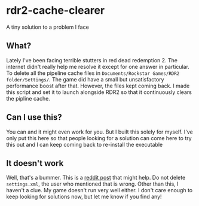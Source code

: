 # rdr2-cache-clearer
A tiny solution to a problem I face

## What?
Lately I've been facing terrible stutters in red dead redemption 2. The internet didn't really help me resolve it except for one answer in particular. To delete all the pipeline cache files in `Documents/Rockstar Games/RDR2 folder/Settings/`. The game did have a small but unsatisfactory performance boost after that. However, the files kept coming back. I made this script and set it to launch alongside RDR2 so that it continuously clears the pipline cache.

## Can I use this?
You can and it might even work for you. But I built this solely for myself. I've only put this here so that people looking for a solution can come here to try this out and I can keep coming back to re-install the executable

## It doesn't work
Well, that's a bummer. This is a [reddit post](https://www.reddit.com/r/PCRedDead/comments/xf2klu/low_fps_in_rdr2_suddenly_for_no_reason/) that might help. Do not delete `settings.xml`, the user who mentioned that is wrong. Other than this, I haven't a clue. My game doesn't run very well either. I don't care enough to keep looking for solutions now, but let me know if you find any!
